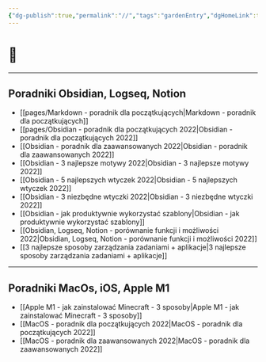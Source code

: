 ```yaml
---
{"dg-publish":true,"permalink":"//","tags":"gardenEntry","dgHomeLink":true,"dgPassFrontmatter":false}
---
```



# 🌱

---

## Poradniki Obsidian, Logseq, Notion
- [[pages/Markdown - poradnik dla początkujących|Markdown - poradnik dla początkujących]]
- [[pages/Obsidian - poradnik dla początkujących 2022|Obsidian - poradnik dla początkujących 2022]]
- [[Obsidian - poradnik dla zaawansowanych 2022|Obsidian - poradnik dla zaawansowanych 2022]]
- [[Obsidian - 3 najlepsze motywy 2022|Obsidian - 3 najlepsze motywy 2022]]
- [[Obsidian - 5 najlepszych wtyczek 2022|Obsidian - 5 najlepszych wtyczek 2022]]
- [[Obsidian - 3 niezbędne wtyczki 2022|Obsidian - 3 niezbędne wtyczki 2022]]
- [[Obsidian - jak produktywnie wykorzystać szablony|Obsidian - jak produktywnie wykorzystać szablony]]
- [[Obsidian, Logseq, Notion - porównanie funkcji i możliwości 2022|Obsidian, Logseq, Notion - porównanie funkcji i możliwości 2022]]
- [[3 najlepsze sposoby zarządzania zadaniami + aplikacje|3 najlepsze sposoby zarządzania zadaniami + aplikacje]]

---

## Poradniki MacOs, iOS, Apple M1
- [[Apple M1 - jak zainstalować Minecraft - 3 sposoby|Apple M1 - jak zainstalować Minecraft - 3 sposoby]]
- [[MacOS - poradnik dla początkujących 2022|MacOS - poradnik dla początkujących 2022]]
- [[MacOS - poradnik dla zaawansowanych 2022|MacOS - poradnik dla zaawansowanych 2022]]
